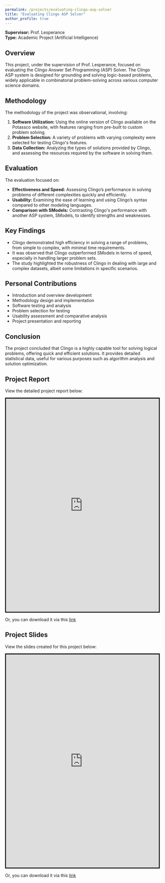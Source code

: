 ```yaml
---
permalink: /projects/evaluating-clingo-asp-solver
title: "Evaluating Clingo ASP Solver"
author_profile: true
---
```


**Supervisor:** Prof. Lesperance  
**Type:** Academic Project (Artificial Intelligence)

## Overview
This project, under the supervision of Prof. Lesperance, focused on evaluating the Clingo Answer Set Programming (ASP) Solver. The Clingo ASP system is designed for grounding and solving logic-based problems, widely applicable in combinatorial problem-solving across various computer science domains.

## Methodology
The methodology of the project was observational, involving:
1. **Software Utilization:** Using the online version of Clingo available on the Potassco website, with features ranging from pre-built to custom problem solving.
2. **Problem Selection:** A variety of problems with varying complexity were selected for testing Clingo's features.
3. **Data Collection:** Analyzing the types of solutions provided by Clingo, and assessing the resources required by the software in solving them.

## Evaluation
The evaluation focused on:
- **Effectiveness and Speed:** Assessing Clingo’s performance in solving problems of different complexities quickly and efficiently.
- **Usability:** Examining the ease of learning and using Clingo’s syntax compared to other modeling languages.
- **Comparison with SModels:** Contrasting Clingo's performance with another ASP system, SModels, to identify strengths and weaknesses.

## Key Findings
- Clingo demonstrated high efficiency in solving a range of problems, from simple to complex, with minimal time requirements.
- It was observed that Clingo outperformed SModels in terms of speed, especially in handling larger problem sets.
- The study highlighted the robustness of Clingo in dealing with large and complex datasets, albeit some limitations in specific scenarios.

## Personal Contributions
- Introduction and overview development
- Methodology design and implementation
- Software testing and analysis
- Problem selection for testing
- Usability assessment and comparative analysis
- Project presentation and reporting

## Conclusion
The project concluded that Clingo is a highly capable tool for solving logical problems, offering quick and efficient solutions. It provides detailed statistical data, useful for various purposes such as algorithm analysis and solution optimization.

## Project Report
View the detailed project report below:

<iframe src="https://docs.google.com/viewer?embedded=true&url=https://raw.githubusercontent.com/razaviah/razaviah.github.io/master/files/EECS4401_Final_Project_Report.pdf" width="100%" height="700px" style="border:3px solid black;"></iframe>

Or, you can download it via this [link](https://raw.githubusercontent.com/razaviah/razaviah.github.io/master/files/EECS4401_Final_Project_Report.pdf)

## Project Slides
View the slides created for this project below:

<iframe src="https://docs.google.com/viewer?embedded=true&url=https://raw.githubusercontent.com/razaviah/razaviah.github.io/master/files/EECS4401_Final_Project_Presentation_Slides.pdf" width="100%" height="700px" style="border:3px solid black;"></iframe>

Or, you can download it via this [link](https://raw.githubusercontent.com/razaviah/razaviah.github.io/master/files/EECS4401_Final_Project_Presentation_Slides.pdf)